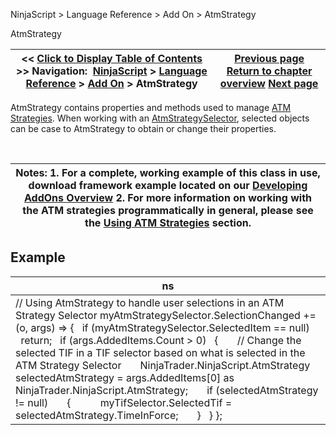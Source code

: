 ﻿


NinjaScript \> Language Reference \> Add On \> AtmStrategy






















AtmStrategy







| \<\< [Click to Display Table of Contents](atmstrategy.md) \>\> **Navigation:**     [NinjaScript](ninjascript-1.md) \> [Language Reference](language_reference_wip-1.md) \> [Add On](add_on-1.md) \> AtmStrategy | [Previous page](alert_rearmalert()-1.md) [Return to chapter overview](add_on-1.md) [Next page](controlcenter-1.md) |
| --- | --- |











AtmStrategy contains properties and methods used to manage [ATM Strategies](advanced_trade_management_atm-1.md). When working with an [AtmStrategySelector](atmstrategyselector-1.md), selected objects can be case to AtmStrategy to obtain or change their properties.


 




| Notes:  1\. For a complete, working example of this class in use, download framework example located on our [Developing AddOns Overview](developing_add_ons-1.md) 2\. For more information on working with the ATM strategies programmatically in general, please see the [Using ATM Strategies](using_atm_strategies-1.md) section. |
| --- |



## 


## 


## Example




| ns |
| --- |
| // Using AtmStrategy to handle user selections in an ATM Strategy Selector myAtmStrategySelector.SelectionChanged \+\= (o, args) \=\> {    if (myAtmStrategySelector.SelectedItem \=\= null)        return;    if (args.AddedItems.Count \> 0)    {        // Change the selected TIF in a TIF selector based on what is selected in the ATM Strategy Selector         NinjaTrader.NinjaScript.AtmStrategy selectedAtmStrategy \= args.AddedItems\[0] as NinjaTrader.NinjaScript.AtmStrategy;        if (selectedAtmStrategy !\= null)        {            myTifSelector.SelectedTif \= selectedAtmStrategy.TimeInForce;        }    } }; |










